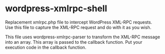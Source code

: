 # wordpress-xmlrpc-shell
Replacement xmlrpc.php file to intercept WordPress XML-RPC requests.  Use this file to capture the XML-RPC request and do with it as you wish.

This file uses wordpress-xmlrpc-parser to transform the XML-RPC message into an array.  This array is passed to the callback function.  Put your execution code in the callback function.
